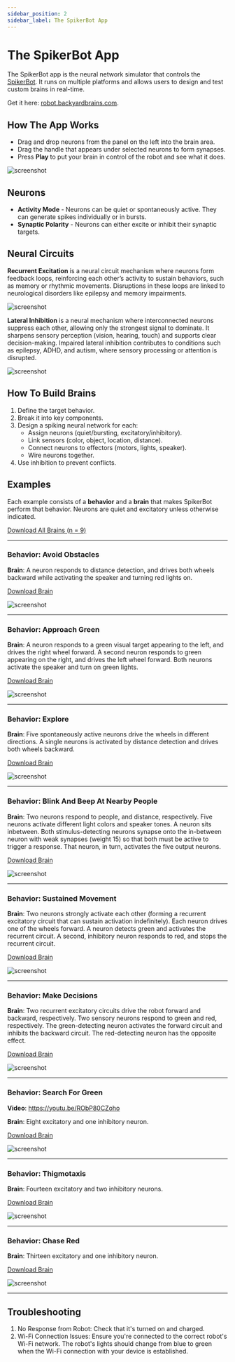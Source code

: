 ```yaml
---
sidebar_position: 2
sidebar_label: The SpikerBot App
---
```


# The SpikerBot App #
The SpikerBot app is the neural network simulator that controls the [SpikerBot](https://docs.backyardbrains.com/Neuroengineering/Pre-Release/SpikerBot/). It runs on multiple platforms and allows users to design and test custom brains in real-time.

Get it here: [robot.backyardbrains.com](https://robot.backyardbrains.com).

## How The App Works ##
- Drag and drop neurons from the panel on the left into the brain area.
- Drag the handle that appears under selected neurons to form synapses.
- Press **Play** to put your brain in control of the robot and see what it does.

![screenshot](screenshot1.png)

## Neurons ##
- **Activity Mode** - Neurons can be quiet or spontaneously active. They can generate spikes individually or in bursts.
- **Synaptic Polarity** - Neurons can either excite or inhibit their synaptic targets.

## Neural Circuits ##
**Recurrent Excitation** is a neural circuit mechanism where neurons form feedback loops, reinforcing each other’s activity to sustain behaviors, such as memory or rhythmic movements. Disruptions in these loops are linked to neurological disorders like epilepsy and memory impairments.

![screenshot](circuit1.png)

**Lateral Inhibition** is a neural mechanism where interconnected neurons suppress each other, allowing only the strongest signal to dominate. It sharpens sensory perception (vision, hearing, touch) and supports clear decision-making. Impaired lateral inhibition contributes to conditions such as epilepsy, ADHD, and autism, where sensory processing or attention is disrupted.

![screenshot](circuit2.png)

## How To Build Brains ##
1. Define the target behavior.
2. Break it into key components.
3. Design a spiking neural network for each:
    - Assign neurons (quiet/bursting, excitatory/inhibitory).
    - Link sensors (color, object, location, distance).
    - Connect neurons to effectors (motors, lights, speaker).
    - Wire neurons together.
4. Use inhibition to prevent conflicts.

## Examples ##
Each example consists of a **behavior** and a **brain** that makes SpikerBot perform that behavior. Neurons are quiet and excitatory unless otherwise indicated.

[Download All Brains (n = 9)](./AllBrains.zip)

---

### Behavior: Avoid Obstacles ###
**Brain**: A neuron responds to distance detection, and drives both wheels backward while activating the speaker and turning red lights on.

[Download Brain](./AvoidObstacles@@@@@@1741355891776312.zip)

![screenshot](brain1.png)

---

### Behavior: Approach Green ###
**Brain**: A neuron responds to a green visual target appearing to the left, and drives the right wheel forward. A second neuron responds to green appearing on the right, and drives the left wheel forward. Both neurons activate the speaker and turn on green lights.

[Download Brain](./ApproachGreen@@@@@@1741374496739371.zip)

![screenshot](brain2.png)

---

### Behavior: Explore ###
**Brain**: Five spontaneously active neurons drive the wheels in different directions. A single neurons is activated by distance detection and drives both wheels backward.

[Download Brain](./ExploExplore@@@@@@1741374617065859.zip)

![screenshot](brain3.png)

---

### Behavior: Blink And Beep At Nearby People ###
**Brain**: Two neurons respond to people, and distance, respectively. Five neurons activate different light colors and speaker tones. A neuron sits inbetween. Both stimulus-detecting neurons synapse onto the in-between neuron with weak synapses (weight 15) so that both must be active  to trigger a response. That neuron, in turn, activates the five output neurons.

[Download Brain](./GreetNearbyPeople@@@@@@1741374676649059.zip)

![screenshot](brain4.png)

---

### Behavior: Sustained Movement ###
**Brain**: Two neurons strongly activate each other (forming a recurrent excitatory circuit that can sustain activation indefinitely). Each neuron drives one of the wheels forward. A neuron detects green and activates the recurrent circuit. A second, inhibitory neuron responds to red, and stops the recurrent circuit.

[Download Brain](./SustainedMovement@@@@@@1741357186235744.zip)

![screenshot](brain5.png)


---

### Behavior: Make Decisions ###
**Brain**: Two recurrent excitatory circuits drive the robot forward and backward, respectively. Two sensory neurons respond to green and red, respectively. The green-detecting neuron activates the forward circuit and inhibits the backward circuit. The red-detecting neuron has the opposite effect.

[Download Brain](./MakeDecisions@@@@@@1741357550554323.zip)

![screenshot](brain6.png)

---

### Behavior: Search For Green ###
**Video**: https://youtu.be/RObP80CZoho

**Brain**: Eight excitatory and one inhibitory neuron.

[Download Brain](./SearchForGreen@@@@@@1741374814353702.zip)

![screenshot](brain7.png)

---

### Behavior: Thigmotaxis ###
**Brain**: Fourteen excitatory and two inhibitory neurons.

[Download Brain](./Thigmotaxis@@@@@@1741374894177525.zip)

![screenshot](brain8.png)

---

### Behavior: Chase Red ###
**Brain**: Thirteen excitatory and one inhibitory neuron.

[Download Brain](./ChaseRed@@@@@@1741361409563828.zip)

![screenshot](brain9.png)

---

## Troubleshooting ##
1. No Response from Robot: Check that it's turned on and charged.
2. Wi-Fi Connection Issues: Ensure you're connected to the correct robot's Wi-Fi network. The robot's lights should change from blue to green when the Wi-Fi connection with your device is established.